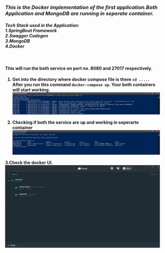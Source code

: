 <h3><i>This is the Docker implementation of the first application.Both Application and MongoDB are running in seperate container.</h3></i>

<i><h4>Tech Stack used in the Application:<br>
1.SpringBoot Framework<br>
2.Swagger Codegen <br>
3.MongoDB<br>
4.Docker </i></h4><br>

<h4>This will run the both service on port no. 8080 and 27017 respectively.<h4>

1. Get into the directory where docker compose file is there <code>cd ....</code>.<br>
After you run this command <code>docker-compose up</code>. Your both containers will start working.
![image1](https://github.com/tyagi-tushar07/KaiburrTask4/blob/master/Task4/docker-compose%20.jpg)

 2. Checking if both the service are up and working in seperarte container
 ![image2](https://github.com/tyagi-tushar07/KaiburrTask4/blob/master/Task4/seprate%20container.jpg)
 
 3.Check the docker UI.
 ![image3](https://github.com/tyagi-tushar07/KaiburrTask4/blob/master/Task4/docker-up.jpg)
 
 

